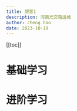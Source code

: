 ```yaml
---
title: 博客1
description: 河南光交箱运维
author: cheng hao
date: 2023-10-19
---
```


[[toc]]

# 基础学习

# 进阶学习
